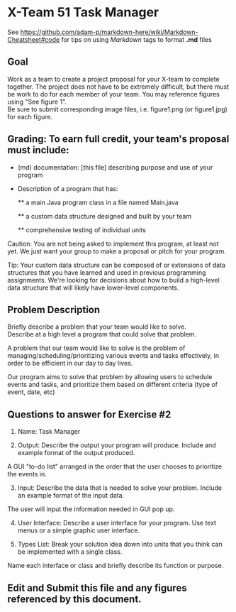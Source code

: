 # X-Team 51 Task Manager

See https://github.com/adam-p/markdown-here/wiki/Markdown-Cheatsheet#code for tips on using *Markdown* tags to format __.md__ files

## Goal

Work as a team to create a project proposal for your X-team to complete together.
The project does not have to be extremely difficult,
but there must be work to do for each member of your team.
You may reference figures using "See figure 1".  
Be sure to submit corresponding image files, i.e. figure1.png (or figure1.jpg) for each figure.

## Grading: To earn full credit, your team's proposal must include:

* (md) documentation: [this file] describing purpose and use of your program

* Description of a program that has:

  ** a main Java program class in a file named Main.java
  
  ** a custom data structure designed and built by your team
  
  ** comprehensive testing of individual units
  
 Caution: You are not being asked to implement this program, at least not yet. 
 We just want your group to make a proposal or pitch for your program.
 
 Tip: Your custom data structure can be composed of or extensions of data structures that you have learned and used in previous programming assignments.  We're looking for decisions about how to build a high-level data structure that will likely have lower-level components.

## Problem Description

Briefly describe a problem that your team would like to solve.  
Describe at a high level a program that could solve that problem.

A problem that our team would like to solve is the problem of managing/scheduling/prioritizing various events and tasks effectively, in order to be efficient in our day to day lives. 

Our program aims to solve that problem by allowing users to schedule events and tasks, and prioritize them based on different criteria (type of event, date, etc)
## Questions to answer for Exercise #2

1. Name: Task Manager


2. Output: Describe the output your program will produce.  Include and example format of the output produced.

A GUI "to-do list" arranged in the order that the user chooses to prioritize the events in.


3. Input: Describe the data that is needed to solve your problem. Include an example format of the input data.

The user will input the information needed in GUI pop up.


4. User Interface: Describe a user interface for your program.  Use text menus or a simple graphic user interface.


5. Types List: Break your solution idea down into units that you think can be implemented with a single class.



Name each interface or class and briefly describe its function or purpose.




## Edit and Submit this file and any figures referenced by this document.

